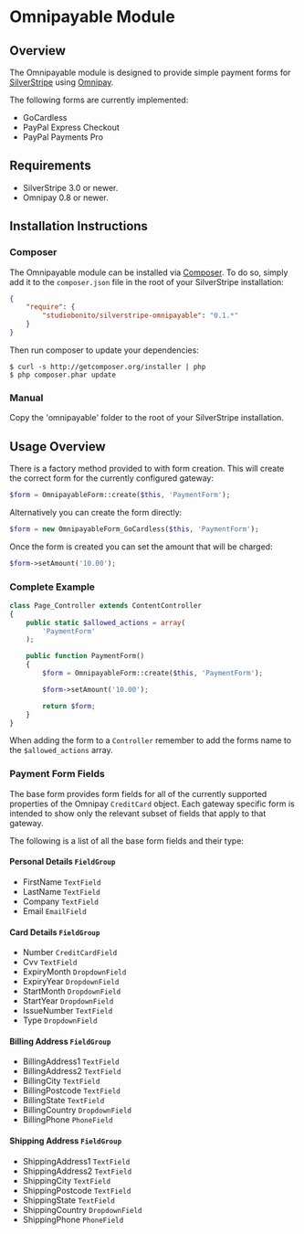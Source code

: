# Omnipayable Module

## Overview

The Omnipayable module is designed to provide simple payment forms for [SilverStripe](http://silverstripe.org/)
using [Omnipay](https://github.com/adrianmacneil/omnipay/).

The following forms are currently implemented:

 * GoCardless
 * PayPal Express Checkout
 * PayPal Payments Pro

## Requirements

- SilverStripe 3.0 or newer.
- Omnipay 0.8 or newer.

## Installation Instructions

### Composer

The Omnipayable module can be installed via [Composer](http://getcomposer.org/).
To do so, simply add it to the `composer.json` file in the root of your SilverStripe installation:

```json
{
    "require": {
        "studiobonito/silverstripe-omnipayable": "0.1.*"
    }
}
```

Then run composer to update your dependencies:

    $ curl -s http://getcomposer.org/installer | php
    $ php composer.phar update

### Manual

Copy the 'omnipayable' folder to the root of your SilverStripe installation.

## Usage Overview

There is a factory method provided to with form creation.
This will create the correct form for the currently configured gateway:

```php
$form = OmnipayableForm::create($this, 'PaymentForm');
```

Alternatively you can create the form directly:

```php
$form = new OmnipayableForm_GoCardless($this, 'PaymentForm');
```

Once the form is created you can set the amount that will be charged:

```php
$form->setAmount('10.00');
```

### Complete Example

```php
class Page_Controller extends ContentController
{
    public static $allowed_actions = array(
        'PaymentForm'
    );

    public function PaymentForm()
    {
        $form = OmnipayableForm::create($this, 'PaymentForm');

        $form->setAmount('10.00');

        return $form;
    }
}
```

When adding the form to a `Controller` remember to add the forms name to the `$allowed_actions` array.

### Payment Form Fields

The base form provides form fields for all of the currently supported properties of the Omnipay `CreditCard` object.
Each gateway specific form is intended to show only the relevant subset of fields that apply to that gateway.

The following is a list of all the base form fields and their type:

#### Personal Details `FieldGroup`
* FirstName `TextField`
* LastName `TextField`
* Company `TextField`
* Email `EmailField`

#### Card Details `FieldGroup`
* Number `CreditCardField`
* Cvv `TextField`
* ExpiryMonth `DropdownField`
* ExpiryYear `DropdownField`
* StartMonth `DropdownField`
* StartYear `DropdownField`
* IssueNumber `TextField`
* Type `DropdownField`

#### Billing Address `FieldGroup`
* BillingAddress1 `TextField`
* BillingAddress2 `TextField`
* BillingCity `TextField`
* BillingPostcode `TextField`
* BillingState `TextField`
* BillingCountry `DropdownField`
* BillingPhone `PhoneField`

#### Shipping Address `FieldGroup`
* ShippingAddress1 `TextField`
* ShippingAddress2 `TextField`
* ShippingCity `TextField`
* ShippingPostcode `TextField`
* ShippingState `TextField`
* ShippingCountry `DropdownField`
* ShippingPhone `PhoneField`